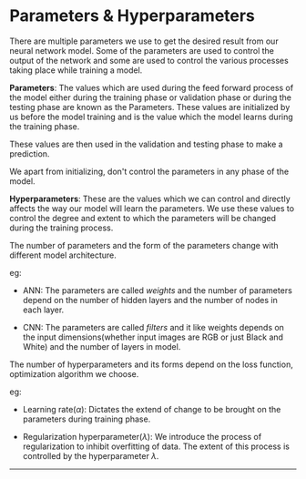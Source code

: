 # Parameters & Hyperparameters

There are multiple parameters we use to get the desired result from our neural network model. Some of the parameters are used to control the output of the network and some are used to control the various processes taking place while training a model.

**Parameters**: The values which are used during the feed forward process of the model either during the training phase or validation phase or during the testing phase are known as the Parameters. These values are initialized by us before the model training and is the value which the model learns during the training phase.

These values are then used in the validation and testing phase to make a prediction.

We apart from initializing, don't control the parameters in any phase of the model.

**Hyperparameters**: These are the values which we can control and directly affects the way our model will learn the parameters. We use these values to control the degree and extent to which the parameters will be changed during the training process.

The number of parameters and the form of the parameters change with different model architecture.

eg:

- ANN: The parameters are called *weights* and the number of parameters depend on the number of hidden layers and the number of nodes in each layer.

- CNN: The parameters are called *filters* and it like weights depends on the input dimensions(whether input images are RGB or just Black and White) and   the number of layers in model.

The number of hyperparameters and its forms depend on the loss function, optimization algorithm we choose.

eg:

- Learning rate($\alpha$): Dictates the extend of change to be brought on the parameters during training phase.

- Regularization hyperparameter($\lambda$): We introduce the process of regularization to inhibit overfitting of data. The extent of this process is controlled by the hyperparameter $\lambda$.

----


